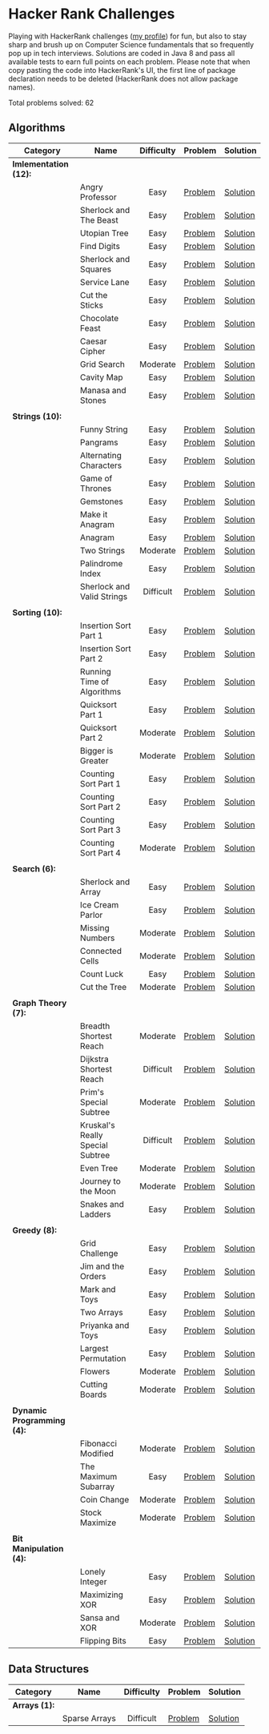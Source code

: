 # Hacker Rank Challenges

Playing with HackerRank challenges ([my profile](https://www.hackerrank.com/EvilNerdyOwl)) for fun, but also to stay sharp and brush up on Computer Science fundamentals that so frequently pop up in tech interviews. Solutions are coded in Java 8 and pass all available tests to earn full points on each problem. Please note that when copy pasting the code into HackerRank's UI, the first line of package declaration needs to be deleted (HackerRank does not allow package names).  

Total problems solved: 62

## Algorithms

| Category | Name | Difficulty | Problem | Solution |
| --- | --- |:---:| --- | --- |
| __Imlementation (12):__ | | | | | 
| | Angry Professor| Easy | [Problem](https://www.hackerrank.com/challenges/angry-professor) | [Solution](src/main/java/hackrank/algorithm/implement/angryprof/Solution.java) |
| | Sherlock and The Beast| Easy | [Problem](https://www.hackerrank.com/challenges/sherlock-and-the-beast) | [Solution](src/main/java/hackrank/algorithm/implement/sherlock/Solution.java) |
| | Utopian Tree| Easy | [Problem](https://www.hackerrank.com/challenges/utopian-tree) | [Solution](src/main/java/hackrank/algorithm/implement/utopian/Solution.java) |
| | Find Digits| Easy | [Problem](https://www.hackerrank.com/challenges/find-digits) | [Solution](src/main/java/hackrank/algorithm/implement/digit/Solution.java) |
| | Sherlock and Squares| Easy | [Problem](https://www.hackerrank.com/challenges/sherlock-and-squares) | [Solution](src/main/java/hackrank/algorithm/implement/squares/Solution.java) |
| | Service Lane| Easy | [Problem](https://www.hackerrank.com/challenges/service-lane) | [Solution](src/main/java/hackrank/algorithm/implement/lane/Solution.java) |
| | Cut the Sticks| Easy | [Problem](https://www.hackerrank.com/challenges/cut-the-sticks) | [Solution](src/main/java/hackrank/algorithm/implement/stick/Solution.java) |
| | Chocolate Feast| Easy | [Problem](https://www.hackerrank.com/challenges/chocolate-feast) | [Solution](src/main/java/hackrank/algorithm/implement/chocolate/Solution.java) |
| | Caesar Cipher| Easy | [Problem](https://www.hackerrank.com/challenges/caesar-cipher-1) | [Solution](src/main/java/hackrank/algorithm/implement/caesar/Solution.java) |
| | Grid Search| Moderate | [Problem](https://www.hackerrank.com/challenges/the-grid-search) | [Solution](src/main/java/hackrank/algorithm/implement/grid/Solution.java) |
| | Cavity Map| Easy | [Problem](https://www.hackerrank.com/challenges/cavity-map) | [Solution](src/main/java/hackrank/algorithm/implement/cavity/Solution.java) |
| | Manasa and Stones| Easy | [Problem](https://www.hackerrank.com/challenges/manasa-and-stones) | [Solution](src/main/java/hackrank/algorithm/implement/stones/Solution.java) |
| | | | | 
| __Strings (10):__ | | | | |
| | Funny String | Easy | [Problem](https://www.hackerrank.com/challenges/funny-string) | [Solution](src/main/java/hackrank/algorithm/string/funny/Solution.java) |
| | Pangrams | Easy | [Problem](https://www.hackerrank.com/challenges/pangrams) | [Solution](src/main/java/hackrank/algorithm/string/pangram/Solution.java) |
| | Alternating Characters | Easy | [Problem](https://www.hackerrank.com/challenges/alternating-characters) | [Solution](src/main/java/hackrank/algorithm/string/alternate/Solution.java) |
| | Game of Thrones | Easy | [Problem](https://www.hackerrank.com/challenges/game-of-thrones) | [Solution](src/main/java/hackrank/algorithm/string/thrones/Solution.java) |  
| | Gemstones | Easy | [Problem](https://www.hackerrank.com/challenges/gem-stones) | [Solution](src/main/java/hackrank/algorithm/string/gems/Solution.java) |
| | Make it Anagram | Easy | [Problem](https://www.hackerrank.com/challenges/make-it-anagram) | [Solution](src/main/java/hackrank/algorithm/string/mkanagram/Solution.java) |
| | Anagram | Easy | [Problem](https://www.hackerrank.com/challenges/anagram) | [Solution](src/main/java/hackrank/algorithm/string/anagram/Solution.java) |
| | Two Strings | Moderate | [Problem](https://www.hackerrank.com/challenges/two-strings) | [Solution](src/main/java/hackrank/algorithm/string/two/Solution.java) |
| | Palindrome Index | Easy | [Problem](https://www.hackerrank.com/challenges/palindrome-index) | [Solution](src/main/java/hackrank/algorithm/string/palindrome/Solution.java) |
| | Sherlock and Valid Strings | Difficult | [Problem](https://www.hackerrank.com/challenges/sherlock-and-valid-string) | [Solution](src/main/java/hackrank/algorithm/string/sherlock/Solution.java) |
| | | | | 
| __Sorting (10):__ | | | | |
| | Insertion Sort Part 1 | Easy | [Problem](https://www.hackerrank.com/challenges/insertionsort1) | [Solution](src/main/java/hackrank/algorithm/sort/insert1/Solution.java) |
| | Insertion Sort Part 2 | Easy | [Problem](https://www.hackerrank.com/challenges/insertionsort2) | [Solution](src/main/java/hackrank/algorithm/sort/insert2/Solution.java) |  
| | Running Time of Algorithms | Easy | [Problem](https://www.hackerrank.com/challenges/runningtime) | [Solution](src/main/java/hackrank/algorithm/sort/insertrun/Solution.java) |
| | Quicksort Part 1 | Easy | [Problem](https://www.hackerrank.com/challenges/quicksort2) | [Solution](src/main/java/hackrank/algorithm/sort/quick/Solution.java) |
| | Quicksort Part 2 | Moderate | [Problem](https://www.hackerrank.com/challenges/quicksort3) | [Solution](src/main/java/hackrank/algorithm/sort/quickinplace/Solution.java) |
| | Bigger is Greater | Moderate | [Problem](https://www.hackerrank.com/challenges/bigger-is-greater) | [Solution](src/main/java/hackrank/algorithm/sort/bigger/Solution.java) |
| | Counting Sort Part 1 | Easy | [Problem](https://www.hackerrank.com/challenges/countingsort1) | [Solution](src/main/java/hackrank/algorithm/sort/count1/Solution.java) |
| | Counting Sort Part 2 | Easy | [Problem](https://www.hackerrank.com/challenges/countingsort2) | [Solution](src/main/java/hackrank/algorithm/sort/count2/Solution.java) |
| | Counting Sort Part 3 | Easy | [Problem](https://www.hackerrank.com/challenges/countingsort3) | [Solution](src/main/java/hackrank/algorithm/sort/count3/Solution.java) |
| | Counting Sort Part 4 | Moderate | [Problem](https://www.hackerrank.com/challenges/countingsort4) | [Solution](src/main/java/hackrank/algorithm/sort/count4/Solution.java) |
| | | | | 
| __Search (6):__ | | | | | 
| | Sherlock and Array | Easy | [Problem](https://www.hackerrank.com/challenges/sherlock-and-array) | [Solution](src/main/java/hackrank/algorithm/search/sherlock/Solution.java) |
| | Ice Cream Parlor | Easy | [Problem](https://www.hackerrank.com/challenges/icecream-parlor) | [Solution](src/main/java/hackrank/algorithm/search/icecream/Solution.java) |  
| | Missing Numbers | Moderate | [Problem](https://www.hackerrank.com/challenges/missing-numbers) | [Solution](src/main/java/hackrank/algorithm/search/missing/Solution.java) |
| | Connected Cells | Moderate | [Problem](https://www.hackerrank.com/challenges/connected-cell-in-a-grid) | [Solution](src/main/java/hackrank/algorithm/search/connected/Solution.java) |
| | Count Luck | Easy | [Problem](https://www.hackerrank.com/challenges/count-luck) | [Solution](src/main/java/hackrank/algorithm/search/luck/Solution.java) |
| | Cut the Tree | Moderate | [Problem](https://www.hackerrank.com/challenges/cut-the-tree) | [Solution](src/main/java/hackrank/algorithm/search/cuttree/Solution.java) |
| | | | | 
| __Graph Theory (7):__ | | | | | 
| | Breadth Shortest Reach | Moderate | [Problem](https://www.hackerrank.com/challenges/bfsshortreach) | [Solution](src/main/java/hackrank/algorithm/graph/bfsreach/Solution.java) |
| | Dijkstra Shortest Reach | Difficult | [Problem](https://www.hackerrank.com/challenges/dijkstrashortreach) | [Solution](src/main/java/hackrank/algorithm/graph/dijkstrareach/Solution.java) |
| | Prim's Special Subtree | Moderate | [Problem](https://www.hackerrank.com/challenges/primsmstsub) | [Solution](src/main/java/hackrank/algorithm/graph/primsubtree/Solution.java) |  
| | Kruskal's Really Special Subtree | Difficult | [Problem](https://www.hackerrank.com/challenges/kruskalmstrsub) | [Solution](src/main/java/hackrank/algorithm/graph/kruskalmst/Solution.java) |
| | Even Tree | Moderate | [Problem](https://www.hackerrank.com/challenges/even-tree) | [Solution](src/main/java/hackrank/algorithm/graph/eventree/Solution.java) |
| | Journey to the Moon | Moderate | [Problem](https://www.hackerrank.com/challenges/journey-to-the-moon) | [Solution](src/main/java/hackrank/algorithm/graph/moon/Solution.java) |  
| | Snakes and Ladders | Easy | [Problem](https://www.hackerrank.com/challenges/the-quickest-way-up) | [Solution](src/main/java/hackrank/algorithm/graph/snake/Solution.java) |
| | | | | 
| __Greedy (8):__ | | | | |
| | Grid Challenge | Easy | [Problem](https://www.hackerrank.com/challenges/grid-challenge) | [Solution](src/main/java/hackrank/algorithm/greedy/grid/Solution.java) |
| | Jim and the Orders | Easy | [Problem](https://www.hackerrank.com/challenges/jim-and-the-orders) | [Solution](src/main/java/hackrank/algorithm/greedy/jimorder/Solution.java) |   
| | Mark and Toys | Easy | [Problem](https://www.hackerrank.com/challenges/mark-and-toys) | [Solution](src/main/java/hackrank/algorithm/greedy/toys/Solution.java) |
| | Two Arrays | Easy | [Problem](https://www.hackerrank.com/challenges/two-arrays) | [Solution](src/main/java/hackrank/algorithm/greedy/arrays/Solution.java) |
| | Priyanka and Toys | Easy | [Problem](https://www.hackerrank.com/challenges/priyanka-and-toys) | [Solution](src/main/java/hackrank/algorithm/greedy/priyanka/Solution.java) |
| | Largest Permutation | Easy | [Problem](https://www.hackerrank.com/challenges/largest-permutation) | [Solution](src/main/java/hackrank/algorithm/greedy/permute/Solution.java) |
| | Flowers | Moderate | [Problem](https://www.hackerrank.com/challenges/flowers) | [Solution](src/main/java/hackrank/algorithm/greedy/flowers/Solution.java) |
| | Cutting Boards | Moderate | [Problem](https://www.hackerrank.com/challenges/board-cutting) | [Solution](src/main/java/hackrank/algorithm/greedy/boardcut/Solution.java) |
| | | | | 
| __Dynamic Programming (4):__ | | | | |
| | Fibonacci Modified | Moderate | [Problem](https://www.hackerrank.com/challenges/fibonacci-modified) | [Solution](src/main/java/hackrank/algorithm/dynamic/fibmod/Solution.java) |
| | The Maximum Subarray | Easy | [Problem](https://www.hackerrank.com/challenges/maxsubarray) | [Solution](src/main/java/hackrank/algorithm/dynamic/maxsub/Solution.java) |
| | Coin Change | Moderate | [Problem](https://www.hackerrank.com/challenges/coin-change) | [Solution](src/main/java/hackrank/algorithm/dynamic/coin/Solution.java) |
| | Stock Maximize | Moderate | [Problem](https://www.hackerrank.com/challenges/stockmax) | [Solution](src/main/java/hackrank/algorithm/dynamic/maxstock/Solution.java) |
| | | | | 
| __Bit Manipulation (4):__ | | | | | 
| | Lonely Integer | Easy | [Problem](https://www.hackerrank.com/challenges/lonely-integer) | [Solution](src/main/java/hackrank/algorithm/bit/lonely/Solution.java) |
| | Maximizing XOR | Easy | [Problem](https://www.hackerrank.com/challenges/maximizing-xor) | [Solution](src/main/java/hackrank/algorithm/bit/maxxor/Solution.java) |
| | Sansa and XOR | Moderate | [Problem](https://www.hackerrank.com/challenges/sansa-and-xor) | [Solution](src/main/java/hackrank/algorithm/bit/sansa/Solution.java) |
| | Flipping Bits | Easy | [Problem](https://www.hackerrank.com/challenges/flipping-bits) | [Solution](src/main/java/hackrank/algorithm/bit/flip/Solution.java) |

## Data Structures

| Category | Name | Difficulty | Problem | Solution |
| --- | --- |:---:| --- | --- |
| __Arrays (1):__ | | | | | 
| | Sparse Arrays | Difficult | [Problem](https://www.hackerrank.com/challenges/sparse-arrays) | [Solution](src/main/java/hackrank/datastruct/array/sparse/Solution.java) |
